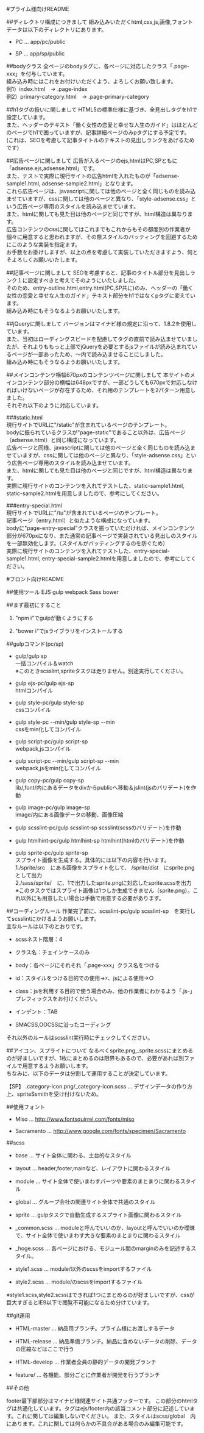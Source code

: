 #プライム様向けREADME

##ディレクトリ構成につきまして
組み込みいただくhtml,css,js,画像,フォントデータは以下のディレクトリにあります。  

+ PC ... app/pc/public

+ SP ... app/sp/public

##bodyクラス
全ページのbodyタグに、各ページに対応したクラス「.page-xxx」を付与しています。  
組み込み時にはこれをお付けいただくよう、よろしくお願い致します。  
例1）index.html　→ .page-index  
例2）primary-category.html　→ .page-primary-category  

##h1タグの扱いに関しまして
HTML5の標準仕様に基づき、全見出しタグをh1で設定しています。  
また、ヘッダーのテキスト「働く女性の恋愛と幸せな人生のガイド」はほとんどのページでh1で囲っていますが、記事詳細ページのみpタグにする予定です。  
(これは、SEOを考慮して記事タイトルのテキストの見出しランクをあげるためです)

##広告ページに関しまして
広告が入るページのejs,htmlはPC,SPともに「adsense.ejs,adsense.html」です。  
また、テストで実際に現行サイトの広告htmlを入れたものが「adsense-sample1.html, adsense-sample2.html」となります。  
これら広告ページは、javascriptに関しては他のページと全く同じものを読み込ませていますが、cssに関しては他のページと異なり、「style-adsense.css」という広告ページ専用のスタイルを読み込ませています。  
また、htmlに関しても見た目は他のページと同じですが、html構造は異なります。  
広告コンテンツのcssに関してはこれまでもこれからもその都度別の作業者が個々に用意すると思われますが、その際スタイルのバッティングを回避するためにこのような実装を指定ます。  
お手数をお掛けしますが、以上の点を考慮して実装していただきますよう、何とそよろしくお願いいたします。

##記事ページに関しまして
SEOを考慮すると、記事のタイトル部分を見出しランク１に設定すべきと考えてそのようにいたしました。  
そのため、entry-outline.html,entry.html(PC,SP共に)のみ、ヘッダーの「働く女性の恋愛と幸せな人生のガイド」テキスト部分をh1ではなくpタグに変えています。  
組み込み時にもそうなるようお願いいたします。

##jQueryに関しまして
バージョンはマイナビ様の規定に沿って、1.8.2を使用しています。  
また、当初はローディングスピードを配慮して</body>タグの直前で読み込ませていましたが、それよりももっと上部でjQueryを必要とするjsファイルが読み込まれているページが一部あったため、<head>〜</head>内で読み込ませることにしました。  
組み込み時にもそうなるようお願いいたします。

##メインコンテンツ横幅670pxのコンテンツページに関しまして
本サイトのメインコンテンツ部分の横幅は648pxですが、一部どうしても670pxで対応しなければいけないページが存在するため、それ用のテンプレートを2パターン用意しました。  
それぞれ以下のように対応しています。  

###static.html  
現行サイトでURLに"/static"が含まれているページのテンプレート。  
bodyに振られているクラスが"page-static"であること以外は、広告ページ（adsense.html）と同じ構成になっています。  
広告ページと同様、javascriptに関しては他のページと全く同じものを読み込ませていますが、cssに関しては他のページと異なり、「style-adsense.css」という広告ページ専用のスタイルを読み込ませています。  
また、htmlに関しても見た目は他のページと同じですが、html構造は異なります。  
実際に現行サイトのコンテンツを入れてテストした、static-sample1.html, static-sample2.htmlを用意しましたので、参考にしてください。

###entry-special.html  
現行サイトでURLに"/tu"が含まれているページのテンプレート。  
記事ページ（entry.html）と似たような構成になっています。  
bodyに"page-entry-special"クラスを振っていただければ、メインコンテンツ部分が670pxになり、また通常の記事ページで実装されている見出しのスタイルを一部無効化します。（スタイルがバッティングするのを防ぐため）  
実際に現行サイトのコンテンツを入れてテストした、entry-special-sample1.html, entry-special-sample2.htmlを用意しましたので、参考にしてください。

#フロント向けREADME

##使用ツール
EJS
gulp
webpack
Sass
bower

##まず最初にすること
1. "npm i"でgulpが動くようにする

2. "bower i"でjsライブラリをインストールする

##gulpコマンド(pc/sp)

+ gulp/gulp sp  
一括コンパイル＆watch  
※このときscsslint,spriteタスクは走りません。別途実行してください。

+ gulp ejs-pc/gulp ejs-sp  
htmlコンパイル

+ gulp style-pc/gulp style-sp  
cssコンパイル

+ gulp style-pc --min/gulp style-sp --min  
cssをmin化してコンパイル

+ gulp script-pc/gulp script-sp  
webpack,jsコンパイル

+ gulp script-pc --min/gulp script-sp --min  
webpack,jsをmin化してコンパイル

+ gulp copy-pc/gulp copy-sp  
lib/,font/内にあるデータをdivからpublicへ移動＆jslint(jsのバリデート)を作動

+ gulp image-pc/gulp image-sp  
image/内にある画像データの移動、画像圧縮

+ gulp scsslint-pc/gulp scsslint-sp
scsslint(scssのバリデート)を作動

+ gulp htmlhint-pc/gulp htmlhint-sp
htmlhint(htmlのバリデート)を作動

+ gulp sprite-pc/gulp sprite-sp  
スプライト画像を生成する。具体的には以下の内容を行います。  
1./sprite/src　にある画像をスプライト化して、 /sprite/dist　にsprite.pngとして出力  
2./sass/sprite/　に、1で出力したsprite.pngに対応したsprite.scssを出力  
※このタスクではスプライト画像は1つしか生成できません（sprite.png）。これ以外にも用意したい場合は手動で用意する必要があります。

##コーディングルール
作業完了前に、scsslint-pc/gulp scsslint-sp　を実行してscsslintにかけるようお願いします。  
主なルールは以下のとおりです。

+ scssネスト階層：4

+ クラス名：チェインケースのみ

+ body：各ページにそれそれ「.page-xxx」クラス名をつける

+ id：スタイルをつける目的での使用→☓、jsによる使用→○
 
+ class：jsを利用する目的で使う場合のみ、他の作業者にわかるよう「.js-」プレフィックスをお付けください。

+ インデント：TAB

+ SMACSS,OOCSSに沿ったコーディング

それ以外のルールはscsslint実行時にチェックしてください。

##アイコン、スプライトについて
なるべくsprite.png,_sprite.scssにまとめるのが好ましいですが、1枚にまとめるのは限界もあるので、必要があれば別ファイルで用意するようお願いします。  
ちなみに、以下のデータは分割して運用することが決定しています。  

【SP】
.category-icon.png/_category-icon.scss ... デザインデータの作り方上、spriteSsmithを受け付けないため。

##使用フォント

+ Miso ... http://www.fontsquirrel.com/fonts/miso

+ Sacramento ... http://www.google.com/fonts/specimen/Sacramento

##scss

+ base ... サイト全体に関わる、土台的なスタイル

+ layout ... header,footer,mainなど、レイアウトに関わるスタイル

+ module ... サイト全体で使いまわすパーツや要素のまとまりに関わるスタイル

+ global ... グループ会社の関連サイト全体で共通のスタイル

+ sprite ... gulpタスクで自動生成するスプライト画像に関わるスタイル

+ _common.scss ... moduleと呼んでいいのか、layoutと呼んでいいのか曖昧で、サイト全体で使いまわす大きな要素のまとまりに関わるスタイル

+ _hoge.scss ... 各ページにおける、モジュール間のmarginのみを記述するスタイル。

+ style1.scss ... module/以外のscssをimportするファイル

+ style2.scss ... module/のscssをimportするファイル

※style1.scss,style2.scssはできれば1つにまとめるのが好ましいですが、cssが巨大すぎるとIE9以下で閲覧不可能になるため分けています。

##git運用

+ HTML-master ... 納品用ブランチ。プライム様にお渡しするデータ

+ HTML-release ... 納品準備ブランチ。納品に含めないデータの削除、データの圧縮などはここで行う

+ HTML-develop ... 作業者全員の静的データの開発ブランチ

+ feature/ ... 各機能、部分ごとに作業者が開発を行うブランチ

##その他

footer最下部部分はマイナビ様関連サイト共通フッターです。
この部分のhtmlタグは共通化しています。タグはejs/footer内の該当コメント部分に記述しています。これに関しては編集しないでください。
また、スタイルはscss/global　内にあります。これに関しては何らかの不具合がある場合のみ編集可能です。